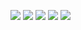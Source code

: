![](http://github-profile-summary-cards.vercel.app/api/cards/profile-details?username=olberd&theme=default)
![](http://github-profile-summary-cards.vercel.app/api/cards/repos-per-language?username=olberd&theme=default)
![](http://github-profile-summary-cards.vercel.app/api/cards/most-commit-language?username=olberd&theme=default)
![](http://github-profile-summary-cards.vercel.app/api/cards/stats?username=olberd&theme=default)
![](http://github-profile-summary-cards.vercel.app/api/cards/productive-time?username=olberd&theme=default&utcOffset=8)
